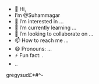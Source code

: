 - 👋 Hi,
- I’m @Suhammagar
- 👀 I’m interested in ...
- 🌱 I’m currently learning ...
- 💞️ I’m looking to collaborate on ...
- 📫 How to reach me ...
- 😄 Pronouns: ...
- ⚡ Fun fact: .
- ..

<!---
Suhammagar/Suhammagar is a ✨ special ✨ repository because its `README.md` (this file) appears on your GitHub profile.
You can click the Preview link to take a look at your changes.
--->
gregysud£*#^-
